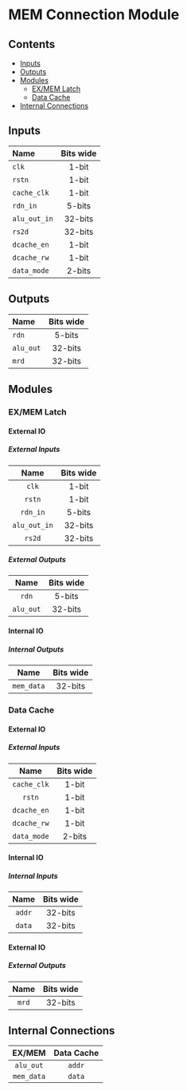 # MEM Connection Module #

## Contents
* [Inputs](#inputs)
* [Outputs](#outputs)
* [Modules](#modules)
  * [EX/MEM Latch](#exmem_latch)
  * [Data Cache](#data_cache)
* [Internal Connections](#internal_connections)


## Inputs
|Name|Bits wide|
|:---|:---:|
|```clk```|1-bit|
|```rstn```|1-bit|
|```cache_clk```|1-bit|
|```rdn_in```|5-bits|
|```alu_out_in```|32-bits|
|```rs2d```|32-bits|
|```dcache_en```|1-bit|
|```dcache_rw```|1-bit|
|```data_mode```|2-bits|

## Outputs
|Name|Bits wide|
|:---|:---:|
|```rdn```|5-bits|
|```alu_out```|32-bits|
|```mrd```|32-bits|

## Modules

### EX/MEM Latch

#### External IO

##### External Inputs
|Name|Bits wide|
|:---:|:---:|
|```clk```|1-bit|
|```rstn```|1-bit|
|```rdn_in```|5-bits|
|```alu_out_in```|32-bits|
|```rs2d```|32-bits|

##### External Outputs
|Name|Bits wide|
|:---:|:---:|
|```rdn```|5-bits|
|```alu_out```|32-bits|

#### Internal IO

##### Internal Outputs
|Name|Bits wide|
|:---:|:---:|
|```mem_data```|32-bits|

### Data Cache

#### External IO

##### External Inputs
|Name|Bits wide|
|:---:|:---:|
|```cache_clk```|1-bit|
|```rstn```|1-bit|
|```dcache_en```|1-bit|
|```dcache_rw```|1-bit|
|```data_mode```|2-bits|

#### Internal IO

##### Internal Inputs
|Name|Bits wide|
|:---:|:---:|
|```addr```|32-bits|
|```data```|32-bits|

#### External IO

##### External Outputs
|Name|Bits wide|
|:---:|:---:|
|```mrd```|32-bits|

## Internal Connections

|EX/MEM|Data Cache|
|:---:|:---:|
|```alu_out```|```addr```|
|```mem_data```|```data```|
